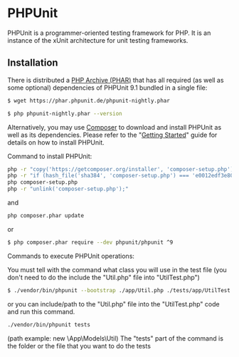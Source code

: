 # PHPUnit

PHPUnit is a programmer-oriented testing framework for PHP. It is an instance of the xUnit architecture for unit testing frameworks.

## Installation

There is distributed a [PHP Archive (PHAR)](https://php.net/phar) that has all required (as well as some optional) dependencies of PHPUnit 9.1 bundled in a single file:

```bash
$ wget https://phar.phpunit.de/phpunit-nightly.phar

$ php phpunit-nightly.phar --version
```

Alternatively, you may use [Composer](https://getcomposer.org/) to download and install PHPUnit as well as its dependencies. Please refer to the "[Getting Started](https://phpunit.de/getting-started-with-phpunit.html)" guide for details on how to install PHPUnit.

Command to install PHPUnit:
``` bash
php -r "copy('https://getcomposer.org/installer', 'composer-setup.php');"
php -r "if (hash_file('sha384', 'composer-setup.php') === 'e0012edf3e80b6978849f5eff0d4b4e4c79ff1609dd1e613307e16318854d24ae64f26d17af3ef0bf7cfb710ca74755a') { echo 'Installer verified'; } else { echo 'Installer corrupt'; unlink('composer-setup.php'); } echo PHP_EOL;"
php composer-setup.php
php -r "unlink('composer-setup.php');"
```
and
``` bash
php composer.phar update
```
or

``` bash
$ php composer.phar require --dev phpunit/phpunit ^9
```

Commands to execute PHPUnit operations:

You must tell with the command what class you will use in the test file (you don't need to do the include the "Util.php" file into "UtilTest.php")
``` bash
$ ./vendor/bin/phpunit --bootstrap ./app/Util.php ./tests/app/UtilTest.php --color
```

or you can include/path to the "Util.php" file into the "UtilTest.php" code and run this command. 
```bash
./vendor/bin/phpunit tests
```
(path example: new \App\Models\Util)
The "tests" part of the command is the folder or the file that you want to do the tests
